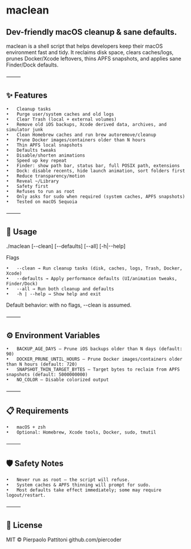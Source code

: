# maclean

## Dev-friendly macOS cleanup & sane defaults.

maclean is a shell script that helps developers keep their macOS environment fast and tidy.
It reclaims disk space, clears caches/logs, prunes Docker/Xcode leftovers, thins APFS snapshots, and applies sane Finder/Dock defaults.

⸻

## ✨ Features

	•	Cleanup tasks
	•	Purge user/system caches and old logs
	•	Clear Trash (local + external volumes)
	•	Remove old iOS backups, Xcode derived data, archives, and simulator junk
	•	Clean Homebrew caches and run brew autoremove/cleanup
	•	Prune Docker images/containers older than N hours
	•	Thin APFS local snapshots
	•	Defaults tweaks
	•	Disable/shorten animations
	•	Speed up key repeat
	•	Finder: show path bar, status bar, full POSIX path, extensions
	•	Dock: disable recents, hide launch animation, sort folders first
	•	Reduce transparency/motion
	•	Reveal ~/Library
	•	Safety first
	•	Refuses to run as root
	•	Only asks for sudo when required (system caches, APFS snapshots)
	•	Tested on macOS Sequoia

⸻

## 🚀 Usage

./maclean [--clean] [--defaults] [--all] [-h|--help]

Flags

	•	--clean → Run cleanup tasks (disk, caches, logs, Trash, Docker, Xcode)
	•	--defaults → Apply performance defaults (UI/animation tweaks, Finder/Dock)
	•	--all → Run both cleanup and defaults
	•	-h | --help → Show help and exit

Default behavior: with no flags, --clean is assumed.

⸻

## ⚙️ Environment Variables

	•	BACKUP_AGE_DAYS — Prune iOS backups older than N days (default: 90)
	•	DOCKER_PRUNE_UNTIL_HOURS — Prune Docker images/containers older than N hours (default: 720)
	•	SNAPSHOT_THIN_TARGET_BYTES — Target bytes to reclaim from APFS snapshots (default: 5000000000)
	•	NO_COLOR — Disable colorized output

⸻

## 📋 Requirements

	•	macOS + zsh
	•	Optional: Homebrew, Xcode tools, Docker, sudo, tmutil

⸻

## 🛡️ Safety Notes

	•	Never run as root — the script will refuse.
	•	System caches & APFS thinning will prompt for sudo.
	•	Most defaults take effect immediately; some may require logout/restart.

⸻

## 📄 License

MIT © Pierpaolo Pattitoni
github.com/piercoder